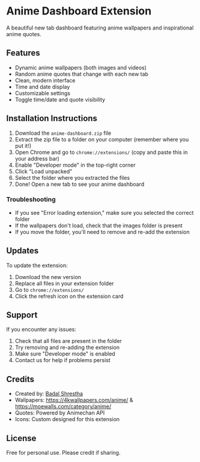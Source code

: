 # Anime Dashboard Extension

A beautiful new tab dashboard featuring anime wallpapers and inspirational anime quotes.

## Features
- Dynamic anime wallpapers (both images and videos)
- Random anime quotes that change with each new tab
- Clean, modern interface
- Time and date display
- Customizable settings
- Toggle time/date and quote visibility

## Installation Instructions
1. Download the `anime-dashboard.zip` file
2. Extract the zip file to a folder on your computer (remember where you put it!)
3. Open Chrome and go to `chrome://extensions/` (copy and paste this in your address bar)
4. Enable "Developer mode" in the top-right corner
5. Click "Load unpacked"
6. Select the folder where you extracted the files
7. Done! Open a new tab to see your anime dashboard


### Troubleshooting
- If you see "Error loading extension," make sure you selected the correct folder
- If the wallpapers don't load, check that the images folder is present
- If you move the folder, you'll need to remove and re-add the extension

## Updates
To update the extension:
1. Download the new version
2. Replace all files in your extension folder
3. Go to `chrome://extensions/`
4. Click the refresh icon on the extension card

## Support
If you encounter any issues:
1. Check that all files are present in the folder
2. Try removing and re-adding the extension
3. Make sure "Developer mode" is enabled
4. Contact us for help if problems persist

## Credits
- Created by: [Badal Shrestha](https://github.com/BadalStha)
- Wallpapers: https://4kwallpapers.com/anime/ & https://moewalls.com/category/anime/
- Quotes: Powered by Animechan API
- Icons: Custom designed for this extension

## License
Free for personal use. Please credit if sharing.